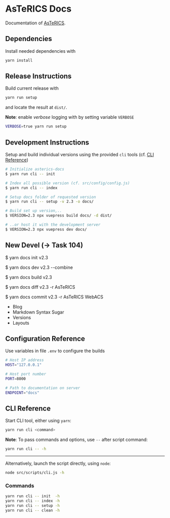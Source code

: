 # AsTeRICS Docs

Documentation of [AsTeRICS](https://github.com/asterics/AsTeRICS.git).


## Dependencies

Install needed dependencies with

```bash
yarn install
```

## Release Instructions

Build current release with

```bash
yarn run setup
```

and locate the result at  `dist/`.

**Note**: enable _verbose_ logging with by setting variable `VERBOSE`

```bash
VERBOSE=true yarn run setup
```

## Development Instructions

Setup and build individual versions using the provided `cli` tools (cf. [CLI Reference](#CLI-Reference))

```bash
# Initialize asterics-docs
$ yarn run cli -- init

# Index all possible version (cf. src/config/config.js)
$ yarn run cli -- index

# Setup docs folder of requested version
$ yarn run cli -- setup -v 2.3 -o docs/

# Build set up version,..
$ VERSION=2.3 npx vuepress build docs/ -d dist/

# ..or host it with the development server
$ VERSION=2.3 npx vuepress dev docs/
```

## New Devel (-> Task 104)

$ yarn docs init v2.3

$ yarn docs dev v2.3 --combine

$ yarn docs build v2.3

$ yarn docs diff v2.3 -r AsTeRICS

$ yarn docs commit v2.3 -r AsTeRICS WebACS

* Blog
* Markdown Syntax Sugar
* Versions
* Layouts

## Configuration Reference

Use variables in file `.env` to configure the builds

```bash
# Host IP address
HOST="127.0.0.1"

# Host port number
PORT=8000

# Path to documentation on server
ENDPOINT="docs"
```

## CLI Reference

Start CLI tool, either using `yarn`:

```bash
yarn run cli <command>
```

**Note**: To pass commands and options, use `--` after script command:

```bash
yarn run cli -- -h
```

---

Alternatively, launch the script directly, using `node`:

```bash
node src/scripts/cli.js -h
```

### Commands

```bash
yarn run cli -- init  -h
yarn run cli -- index -h
yarn run cli -- setup -h
yarn run cli -- clean -h
```
